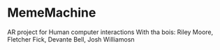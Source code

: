 # MemeMachine
AR project for Human computer interactions 
With tha bois: Riley Moore, Fletcher Fick, Devante Bell, Josh Williamosn
